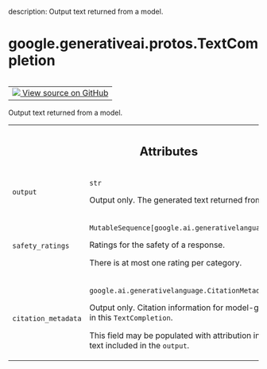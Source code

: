 description: Output text returned from a model.

<div itemscope itemtype="http://developers.google.com/ReferenceObject">
<meta itemprop="name" content="google.generativeai.protos.TextCompletion" />
<meta itemprop="path" content="Stable" />
</div>

# google.generativeai.protos.TextCompletion

<!-- Insert buttons and diff -->

<table class="tfo-notebook-buttons tfo-api nocontent" align="left">
<td>
  <a target="_blank" href="https://github.com/googleapis/google-cloud-python/tree/main/packages/google-ai-generativelanguage/google/ai/generativelanguage_v1beta/types/text_service.py#L246-L283">
    <img src="https://www.tensorflow.org/images/GitHub-Mark-32px.png" />
    View source on GitHub
  </a>
</td>
</table>



Output text returned from a model.

<!-- Placeholder for "Used in" -->




<!-- Tabular view -->
 <table class="responsive fixed orange">
<colgroup><col width="214px"><col></colgroup>
<tr><th colspan="2"><h2 class="add-link">Attributes</h2></th></tr>

<tr>
<td>

`output`<a id="output"></a>

</td>
<td>

`str`

Output only. The generated text returned from
the model.

</td>
</tr><tr>
<td>

`safety_ratings`<a id="safety_ratings"></a>

</td>
<td>

`MutableSequence[google.ai.generativelanguage.SafetyRating]`

Ratings for the safety of a response.

There is at most one rating per category.

</td>
</tr><tr>
<td>

`citation_metadata`<a id="citation_metadata"></a>

</td>
<td>

`google.ai.generativelanguage.CitationMetadata`

Output only. Citation information for model-generated
``output`` in this ``TextCompletion``.

This field may be populated with attribution information for
any text included in the ``output``.


</td>
</tr>
</table>



